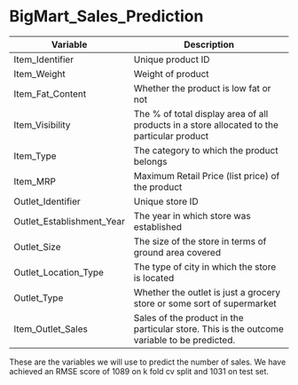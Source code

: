 # BigMart_Sales_Prediction

| Variable	                    | Description                                                                                 |
  -------------------           | ---------------------------------------------------------------------------------------------
|Item_Identifier	              |  Unique product ID                                                                          |
|Item_Weight	                  |  Weight of product                                                                          |
|Item_Fat_Content	              |  Whether the product is low fat or not                                                      |
|Item_Visibility	              |  The % of total display area of all products in a store allocated to the particular product |
|Item_Type	                    |  The category to which the product belongs                                                  |
|Item_MRP	                      |  Maximum Retail Price (list price) of the product                                           | 
|Outlet_Identifier	            |  Unique store ID                                                                            |
|Outlet_Establishment_Year	    |  The year in which store was established                                                    |
|Outlet_Size	                  |  The size of the store in terms of ground area covered                                      |
|Outlet_Location_Type	          |  The type of city in which the store is located                                             |
|Outlet_Type	                  |  Whether the outlet is just a grocery store or some sort of supermarket                     |
|Item_Outlet_Sales	            |  Sales of the product in the particular store. This is the outcome variable to be predicted.|

These are the variables we will use to predict the number of sales.
We have achieved an RMSE score of 1089 on k fold cv split and 1031 on test set.
